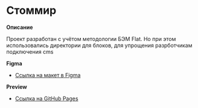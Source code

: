 # Стоммир

**Описание**

Проект разработан с учётом методологии БЭМ Flat. Но при этом использовались директории для блоков, для упрощения разрботчикам подключения cms

**Figma**

- [Ссылка на макет в Figma](https://www.figma.com/file/Vq7kBpTAxmvwGxpGohrZDH/26-%D0%BD%D0%BE%D1%8F%D0%B1%D1%80%D1%8F%2F-%D0%A1%D0%A2%D0%9E%D0%9C%D0%9C%D0%98%D0%A0?node-id=2%3A5)

**Preview**

- [Ссылка на GitHub Pages](https://ex1lex.github.io/stommir)
